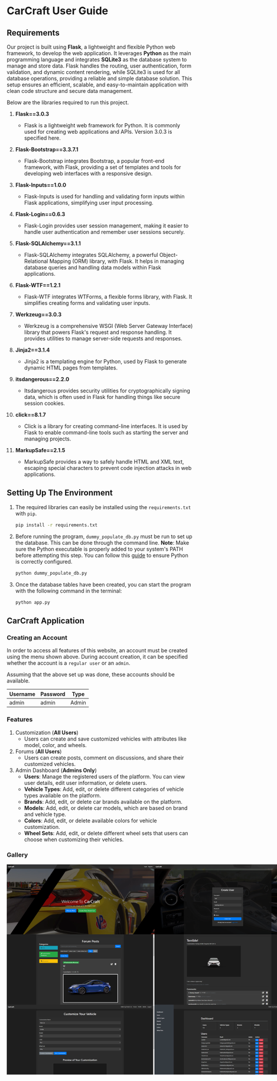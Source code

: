 # CarCraft User Guide

## Requirements

Our project is built using **Flask**, a lightweight and flexible Python web framework, to develop the web application. It leverages **Python** as the main programming language and integrates **SQLite3** as the database system to manage and store data. Flask handles the routing, user authentication, form validation, and dynamic content rendering, while SQLite3 is used for all database operations, providing a reliable and simple database solution. This setup ensures an efficient, scalable, and easy-to-maintain application with clean code structure and secure data management.

Below are the libraries required to run this project.

1. **Flask==3.0.3**
   - Flask is a lightweight web framework for Python. It is commonly used for creating web applications and APIs. Version 3.0.3 is specified here.

2. **Flask-Bootstrap==3.3.7.1**
   - Flask-Bootstrap integrates Bootstrap, a popular front-end framework, with Flask, providing a set of templates and tools for developing web interfaces with a responsive design.

3. **Flask-Inputs==1.0.0**
   - Flask-Inputs is used for handling and validating form inputs within Flask applications, simplifying user input processing.

4. **Flask-Login==0.6.3**
   - Flask-Login provides user session management, making it easier to handle user authentication and remember user sessions securely.

5. **Flask-SQLAlchemy==3.1.1**
   - Flask-SQLAlchemy integrates SQLAlchemy, a powerful Object-Relational Mapping (ORM) library, with Flask. It helps in managing database queries and handling data models within Flask applications.

6. **Flask-WTF==1.2.1**
   - Flask-WTF integrates WTForms, a flexible forms library, with Flask. It simplifies creating forms and validating user inputs.

7. **Werkzeug==3.0.3**
   - Werkzeug is a comprehensive WSGI (Web Server Gateway Interface) library that powers Flask's request and response handling. It provides utilities to manage server-side requests and responses.

8. **Jinja2==3.1.4**
   - Jinja2 is a templating engine for Python, used by Flask to generate dynamic HTML pages from templates.

9. **itsdangerous==2.2.0**
   - Itsdangerous provides security utilities for cryptographically signing data, which is often used in Flask for handling things like secure session cookies.

10. **click==8.1.7**
    - Click is a library for creating command-line interfaces. It is used by Flask to enable command-line tools such as starting the server and managing projects.

11. **MarkupSafe==2.1.5**
    - MarkupSafe provides a way to safely handle HTML and XML text, escaping special characters to prevent code injection attacks in web applications.

## Setting Up The Environment

1. The required libraries can easily be installed using the `requirements.txt` with `pip`.

    ```bash
    pip install -r requirements.txt
    ```

2. Before running the program, `dummy_populate_db.py` must be run to set up the database. This can be done through the command line. **Note**: Make sure the Python executable is properly added to your system's PATH before attempting this step. You can follow this [guide](https://realpython.com/add-python-to-path/) to ensure Python is correctly configured.

    ```bash
    python dummy_populate_db.py
    ```

3. Once the database tables have been created, you can start the program with the following command in the terminal:

    ```bash
    python app.py
    ```
    
## CarCraft Application

### Creating an Account

In order to access all features of this website, an account must be created using the menu shown above. During account creation, it can be specified whether the account is a `regular user` or an `admin`.

Assuming that the above set up was done, these accounts should be available.

| Username       | Password       | Type  |
| -------------- | -------------- | ----- |
| admin          | admin          | Admin |


### Features

1. Customization (**All Users**)
    - Users can create and save customized vehicles with attributes like model, color, and wheels.
2. Forums (**All Users**)
    - Users can create posts, comment on discussions, and share their customized vehicles.
3. Admin Dashboard (**Admins Only**)
    - **Users**: Manage the registered users of the platform. You can view user details, edit user information, or delete users.
    - **Vehicle Types**: Add, edit, or delete different categories of vehicle types available on the platform.
    - **Brands**: Add, edit, or delete car brands available on the platform.
    - **Models**: Add, edit, or delete car models, which are based on brand and vehicle type.
    - **Colors**: Add, edit, or delete available colors for vehicle customization.
    - **Wheel Sets**: Add, edit, or delete different wheel sets that users can choose when customizing their vehicles.


### Gallery

<div style="display: flex;">
    <img src="readme_img/signin.png" alt="Sign In" width="400"/>
    <img src="readme_img/createuser.png" alt="Sign In" width="400"/>
</div>

<div style="display: flex;">
    <img src="readme_img/forum.png" alt="Sign In" width="400"/>
    <img src="readme_img/comments.png" alt="Sign In" width="400"/>
</div>

<div style="display: flex;">
    <img src="readme_img/customization.png" alt="Sign In" width="400"/>
    <img src="readme_img/admindashoboard.png" alt="Sign In" width="400"/>
</div>